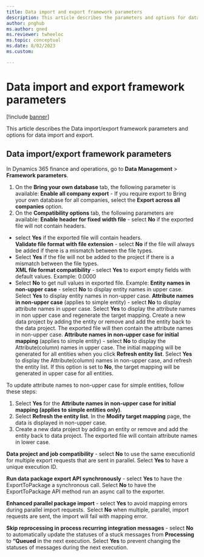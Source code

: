 ```yaml
---
title: Data import and export framework parameters
description: This article describes the parameters and options for data import and export.
author: pnghub
ms.author: gned
ms.reviewer: twheeloc
ms.topic: conceptual
ms.date: 8/02/2023
ms.custom:

---
```


# Data import and export framework parameters

[!include [banner](../includes/banner.md)]

This article describes the Data import/export framework parameters and options for data import and export.


##  Data import/export framework parameters
In Dynamics 365 finance and operations, go to **Data Management** > **Framework parameters**. 

1. On the **Bring your own database** tab, the following parameter is available:
**Enable all company export** - If you require export to Bring your own database for all companies, select the **Export across all companies** option.
2. On the **Compatibility options** tab, the following parameters are available:
**Enable header for fixed width file** - select **No** if the exported file will not contain headers.
 - select **Yes** if the exported file will contain headers.  
**Validate file format with file extension** - select **No** if the file will always be added if there is a mismatch between the file types.
 - Select **Yes** if the file will not be added to the project if there is a mismatch between the file types.  
**XML file format compatibility** - select **Yes** to export empty fields with default values. Example: <AmountCur>0.0000</AmountCur> 
 - Select **No** to get null values in exported file. Example: <AmountCur/> 
**Entity names in non-upper case** - select **No** to display entity names in upper case.
Select **Yes** to display entity names in non-upper case. 
**Attribute names in non-upper case** (applies to simple entity) - select **No** to display attribute names in upper case.
Select **Yes** to display the attribute names in non upper case and regenerate the target mapping. Create a new data project by adding the entity or remove and add the entity back to the data project. The exported file will then contain the attribute names in non-upper case. 
**Attribute names in non-upper case for initial mapping** (applies to simple entity) - select **No** to display the Attribute(column) names in upper case. The initial mapping will be generated for all entities when you click **Refresh entity list**. Select **Yes** to display the Attribute(column) names in non-upper case, and refresh the entity list. If this option is set to **No**, the target mapping will be generated in upper case for all entities.


To update attribute names to non-upper case for simple entities, follow these steps: 
1. Select **Yes** for the **Attribute names in non-upper case for initial mapping (applies to simple entities only)**.
2. Select **Refresh the entity list**. In the **Modify target mapping** page, the data is displayed in non-upper case.
3. Create a new data project by adding an entity or remove and add the entity back to data project. The exported file will contain attribute names in lower case. 

**Data project and job compatibility** - select **No** to use the same executionId for multiple export requests that are sent in parallel. 
Select **Yes** to have a unique execution ID. 

**Run data package export API synchronously** - select **Yes** to have the ExportToPackage a synchronous call.
Select **No** to have the ExportToPackage API method run an async call to the exporter. 

**Enhanced parallel package import** - select **Yes** to avoid mapping errors during parallel import requests.  
Select **No** when multiple, parallel, import requests are sent, the import will fail with mapping error. 

**Skip reprocessing in process recurring integration messages** - select **No** to automatically update the statuses of a stuck messages from **Processing** to **“Queued** in the next execution. 
Select **Yes** to prevent changing the statuses of messages during the next execution.   


 

 

